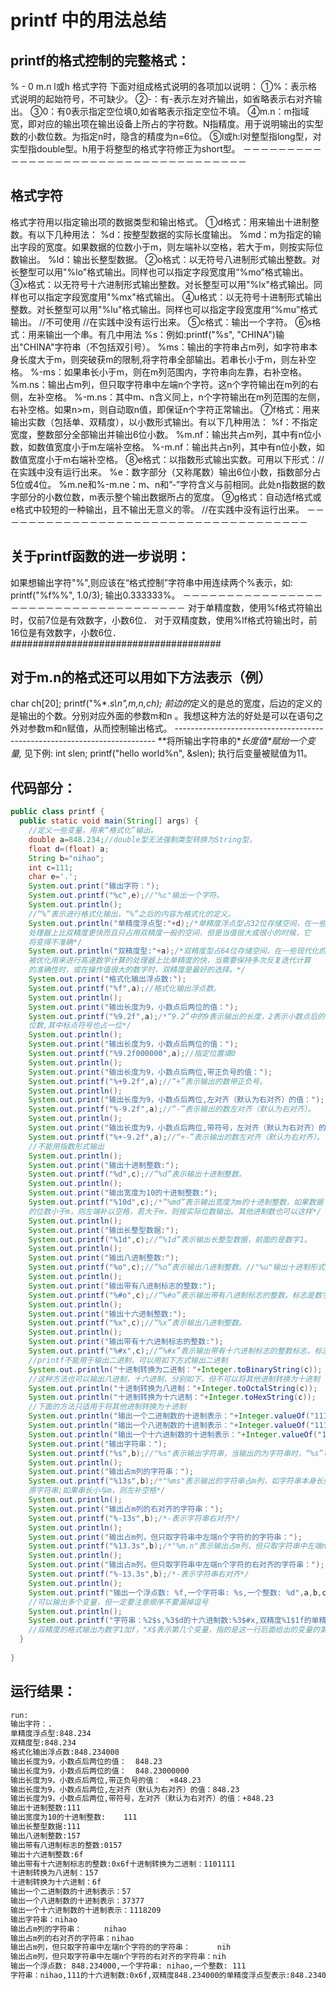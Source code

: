 # printf 中的用法总结

## **printf的格式控制的完整格式：** 

%  -  0  m.n  l或h 格式字符 
下面对组成格式说明的各项加以说明： 
①%：表示格式说明的起始符号，不可缺少。 
②-：有-表示左对齐输出，如省略表示右对齐输出。 
③0：有0表示指定空位填0,如省略表示指定空位不填。 
④m.n：m指域宽，即对应的输出项在输出设备上所占的字符数。N指精度。用于说明输出的实型数的小数位数。为指定n时，隐含的精度为n=6位。 
⑤l或h:l对整型指long型，对实型指double型。h用于将整型的格式字符修正为short型。 
－－－－－－－－－－－－－－－－－－－－－－－－－－－－－－－－－－－－

## **格式字符** 

格式字符用以指定输出项的数据类型和输出格式。 
①d格式：用来输出十进制整数。有以下几种用法： 
 %d：按整型数据的实际长度输出。 
 %md：m为指定的输出字段的宽度。如果数据的位数小于m，则左端补以空格，若大于m，则按实际位数输出。 
 %ld：输出长整型数据。 
②o格式：以无符号八进制形式输出整数。对长整型可以用"%lo"格式输出。同样也可以指定字段宽度用“%mo”格式输出。 
③x格式：以无符号十六进制形式输出整数。对长整型可以用"%lx"格式输出。同样也可以指定字段宽度用"%mx"格式输出。 
④u格式：以无符号十进制形式输出整数。对长整型可以用"%lu"格式输出。同样也可以指定字段宽度用“%mu”格式输出。 //不可使用  //在实践中没有运行出来。
⑤c格式：输出一个字符。 
⑥s格式：用来输出一个串。有几中用法 
 %s：例如:printf("%s", "CHINA")输出"CHINA"字符串（不包括双引号）。 
 %ms：输出的字符串占m列，如字符串本身长度大于m，则突破获m的限制,将字符串全部输出。若串长小于m，则左补空格。 
 %-ms：如果串长小于m，则在m列范围内，字符串向左靠，右补空格。 
 %m.ns：输出占m列，但只取字符串中左端n个字符。这n个字符输出在m列的右侧，左补空格。 
 %-m.ns：其中m、n含义同上，n个字符输出在m列范围的左侧，右补空格。如果n>m，则自动取n值，即保证n个字符正常输出。 
⑦f格式：用来输出实数（包括单、双精度），以小数形式输出。有以下几种用法： 
 %f：不指定宽度，整数部分全部输出并输出6位小数。 
 %m.nf：输出共占m列，其中有n位小数，如数值宽度小于m左端补空格。 
 %-m.nf：输出共占n列，其中有n位小数，如数值宽度小于m右端补空格。 
⑧e格式：以指数形式输出实数。可用以下形式：//在实践中没有运行出来。 
 %e：数字部分（又称尾数）输出6位小数，指数部分占5位或4位。 
 %m.ne和%-m.ne：m、n和”-”字符含义与前相同。此处n指数据的数字部分的小数位数，m表示整个输出数据所占的宽度。 
⑨g格式：自动选f格式或e格式中较短的一种输出，且不输出无意义的零。 //在实践中没有运行出来。 
－－－－－－－－－－－－－－－－－－－－－－－－－－－－－－－－－－－－

## **关于printf函数的进一步说明：** 

如果想输出字符"%",则应该在“格式控制”字符串中用连续两个%表示，如: 
printf("%f%%", 1.0/3); 
输出0.333333%。 
－－－－－－－－－－－－－－－－－－－－－－－－－－－－－－－－－－－－
对于单精度数，使用%f格式符输出时，仅前7位是有效数字，小数6位． 
对于双精度数，使用%lf格式符输出时，前16位是有效数字，小数6位． 
\######################################
 

## **对于m.n的格式还可以用如下方法表示**（例） 

char ch[20]; 
printf("%*.*s\n",m,n,ch); 
前边的*定义的是总的宽度，后边的定义的是输出的个数。分别对应外面的参数m和n 。我想这种方法的好处是可以在语句之外对参数m和n赋值，从而控制输出格式。 
\-------------------------------------------------------------------------
**将所输出字符串的\**长度值\**赋绐一个变量,** 见下例: 
int slen; 
printf("hello world%n", &slen); 
执行后变量被赋值为11。 
 



## **代码部分：**

```java
public class printf {
  public static void main(String[] args) {
    //定义一些变量，用来“格式化”输出。
    double a=848.234;//double型无法强制类型转换为String型，
    float d=(float) a;
    String b="nihao";
    int c=111;
    char e='.';
    System.out.print("输出字符：");
    System.out.printf("%c",e);//"%c"输出一个字符。
    System.out.println();
    //“%”表示进行格式化输出，“%”之后的内容为格式化的定义。
    System.out.println("单精度浮点型:"+d);/*单精度浮点型占32位存储空间，在一些
    处理器上比双精度更快而且只占用双精度一般的空间，但是当值很大或很小的时候，它
    将变得不准确*/
    System.out.println("双精度型:"+a);/*双精度型占64位存储空间，在一些现代化的
    被优化用来进行高速数学计算的处理器上比单精度的快，当需要保持多次反复迭代计算
    的准确性时，或在操作值很大的数字时，双精度是最好的选择。*/
    System.out.print("格式化输出浮点数:");
    System.out.printf("%f",a);//格式化输出浮点数。
    System.out.println();
    System.out.print("输出长度为9，小数点后两位的值：");
    System.out.printf("%9.2f",a);/*“9.2”中的9表示输出的长度，2表示小数点后的
    位数,其中标点符号也占一位*/
    System.out.println();
    System.out.print("输出长度为9，小数点后两位的值：");
    System.out.printf("%9.2f000000",a);//指定位置填0
    System.out.println();
    System.out.print("输出长度为9，小数点后两位,带正负号的值：");
    System.out.printf("%+9.2f",a);//“+”表示输出的数带正负号。
    System.out.println();
    System.out.print("输出长度为9，小数点后两位,左对齐（默认为右对齐）的值：");
    System.out.printf("%-9.2f",a);//“-”表示输出的数左对齐（默认为右对齐）。
    System.out.println();
    System.out.print("输出长度为9，小数点后两位,带符号，左对齐（默认为右对齐）的值：");
    System.out.printf("%+-9.2f",a);//“+-”表示输出的数左对齐（默认为右对齐）。
    //不能用指数形式输出
    System.out.println();
    System.out.print("输出十进制整数:");
    System.out.printf("%d",c);//“%d”表示输出十进制整数。
    System.out.println();
    System.out.print("输出宽度为10的十进制整数:");
    System.out.printf("%10d",c);/*“%md”表示输出宽度为m的十进制整数，如果数据
    的位数小于m，则左端补以空格，若大于m，则按实际位数输出。其他进制数也可以这样*/
    System.out.println();
    System.out.print("输出长整型数据:");
    System.out.printf("%1d",c);//“%1d”表示输出长整型数据，前面的是数字1。
    System.out.println();
    System.out.print("输出八进制整数:");
    System.out.printf("%o",c);//“%o”表示输出八进制整数。//"%u"输出十进制形式无法使用。
    System.out.println();
    System.out.print("输出带有八进制标志的整数:");
    System.out.printf("%#o",c);//“%#o”表示输出带有八进制标志的整数。标志是数字0
    System.out.println();
    System.out.print("输出十六进制整数:");
    System.out.printf("%x",c);//“%x”表示输出八进制整数。
    System.out.println();
    System.out.print("输出带有十六进制标志的整数:");
    System.out.printf("%#x",c);//“%#x”表示输出带有十六进制标志的整数标志，标志第一位是数字0。
    //printf不能用于输出二进制，可以用如下方式输出二进制
    System.out.println("十进制转换为二进制："+Integer.toBinaryString(c));
    //这种方法也可以输出八进制，十六进制，分别如下，但不可以将其他进制转换为十进制
    System.out.println("十进制转换为八进制："+Integer.toOctalString(c));
    System.out.println("十进制转换为十六进制："+Integer.toHexString(c));
    //下面的方法只适用于将其他进制转换为十进制
    System.out.println("输出一个二进制数的十进制表示："+Integer.valueOf("111001",2));
    System.out.println("输出一个八进制数的十进制表示："+Integer.valueOf("111001",8));
    System.out.println("输出一个十六进制数的十进制表示："+Integer.valueOf("111001",16));
    System.out.print("输出字符串：");
    System.out.printf("%s",b);//"%s"表示输出字符串，当输出的为字符串时，“%s”可以省去。
    System.out.println();
    System.out.print("输出占m列的字符串：");
    System.out.printf("%13s",b);/*"%ms"表示输出的字符串占m列，如字符串本身长度大于m，则输出
    原字符串;如果串长小与m，则左补空格*/
    System.out.println();
    System.out.print("输出占m列的右对齐的字符串：");
    System.out.printf("%-13s",b);/*-表示字符串右对齐*/
    System.out.println();
    System.out.print("输出占m列，但只取字符串中左端n个字符的的字符串：");
    System.out.printf("%13.3s",b);/*"%m.n"表示输出占m列，但只取字符串中左端n个字符，右对齐*/
    System.out.println();
    System.out.print("输出占m列，但只取字符串中左端n个字符的右对齐的字符串：");
    System.out.printf("%-13.3s",b);/*-表示字符串右对齐*/
    System.out.println();
    System.out.printf("输出一个浮点数: %f,一个字符串: %s,一个整数: %d",a,b,c);
    //可以输出多个变量，但一定要注意顺序不要漏掉逗号
    System.out.println();
    System.out.printf("字符串：%2$s,%3$d的十六进制数:%3$#x,双精度%1$1f的单精度浮点型表示:%1$f",a,b,c);
    //双精度的格式输出为数字1加f，"X$表示第几个变量，指的是这一行后面给出的变量的第几个。
  }
  
}
```

## **运行结果：**

```tex
run:
输出字符：.
单精度浮点型:848.234
双精度型:848.234
格式化输出浮点数:848.234000
输出长度为9，小数点后两位的值：  848.23
输出长度为9，小数点后两位的值：  848.23000000
输出长度为9，小数点后两位,带正负号的值：  +848.23
输出长度为9，小数点后两位,左对齐（默认为右对齐）的值：848.23  
输出长度为9，小数点后两位,带符号，左对齐（默认为右对齐）的值：+848.23  
输出十进制整数:111
输出宽度为10的十进制整数:    111
输出长整型数据:111
输出八进制整数:157
输出带有八进制标志的整数:0157
输出十六进制整数:6f
输出带有十六进制标志的整数:0x6f十进制转换为二进制：1101111
十进制转换为八进制：157
十进制转换为十六进制：6f
输出一个二进制数的十进制表示：57
输出一个八进制数的十进制表示：37377
输出一个十六进制数的十进制表示：1118209
输出字符串：nihao
输出占m列的字符串：     nihao
输出占m列的右对齐的字符串：nihao     
输出占m列，但只取字符串中左端n个字符的的字符串：      nih
输出占m列，但只取字符串中左端n个字符的右对齐的字符串：nih      
输出一个浮点数: 848.234000,一个字符串: nihao,一个整数: 111
字符串：nihao,111的十六进制数:0x6f,双精度848.234000的单精度浮点型表示:848.234000成功构建 (总时间: 0 秒)
```



